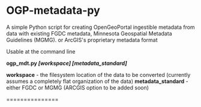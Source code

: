 <h1>OGP-metadata-py</h1>
A simple Python script for creating OpenGeoPortal ingestible metadata from data with existing FGDC metadata, Minnesota Geospatial Metadata Guidelines (MGMG). or ArcGIS's proprietary metadata format

Usable at the command line

<b>ogp_mdt.py <i>[workspace] [metadata_standard]</i></b>

<b>workspace</b> - the filesystem location of the data to be converted (currently assumes a completely flat organization of the data)
<b>metadata_standard</b> - either FGDC or MGMG (ARCGIS option to be added soon)



===============

